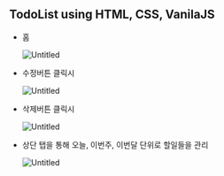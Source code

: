 ## TodoList using HTML, CSS, VanilaJS

- 홈
    
    ![Untitled](https://user-images.githubusercontent.com/65762283/179506024-25f6ed1e-7489-4a17-8f12-b6cbb2ffbe43.png)
    
- 수정버튼 클릭시
    
    ![Untitled](https://user-images.githubusercontent.com/65762283/179506036-61ddd129-7a62-453d-a832-783aa0d74a9c.png)
    
- 삭제버튼 클릭시
    
    ![Untitled](https://user-images.githubusercontent.com/65762283/179506330-188e7cc5-09b3-4502-840a-382ab5fd7f48.png)
    
- 상단 탭을 통해 오늘, 이번주, 이번달 단위로 할일들을 관리
    
    ![Untitled](https://user-images.githubusercontent.com/65762283/179506051-17af3663-e5ea-4cb6-b5f3-cdbaaf153afb.png)
